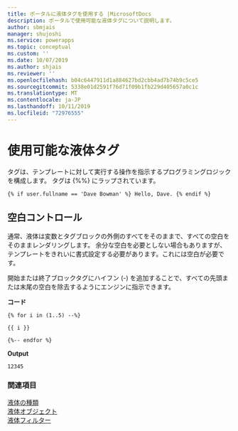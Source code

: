 ```yaml
---
title: ポータルに液体タグを使用する |MicrosoftDocs
description: ポータルで使用可能な液体タグについて説明します。
author: sbmjais
manager: shujoshi
ms.service: powerapps
ms.topic: conceptual
ms.custom: ''
ms.date: 10/07/2019
ms.author: shjais
ms.reviewer: ''
ms.openlocfilehash: b04c6447911d1a884627bd2cbb4ad7b74b9c5ce5
ms.sourcegitcommit: 5338e01d2591f76d71f09b1fb229d405657a0c1c
ms.translationtype: MT
ms.contentlocale: ja-JP
ms.lasthandoff: 10/11/2019
ms.locfileid: "72976555"
---
```

# <a name="available-liquid-tags"></a>使用可能な液体タグ

タグは、テンプレートに対して実行する操作を指示するプログラミングロジックを構成します。 タグは {%%} にラップされています。

```
{% if user.fullname == 'Dave Bowman' %} Hello, Dave. {% endif %}
```

## <a name="whitespace-control"></a>空白コントロール

通常、液体は変数とタグブロックの外側のすべてをそのままで、すべての空白をそのままレンダリングします。 余分な空白を必要としない場合もありますが、テンプレートをきれいに書式設定する必要があります。これには空白が必要です。

開始または終了ブロックタグにハイフン (-) を追加することで、すべての先頭または末尾の空白を除去するようにエンジンに指示できます。

**コード**

```
{% for i in (1..5) --%}

{{ i }}

{%-- endfor %}
```

**Output**

```
12345
```
### <a name="see-also"></a>関連項目

[液体の種類](liquid-types.md)  
[液体オブジェクト](liquid-objects.md)  
[液体フィルター](liquid-filters.md) 
